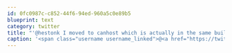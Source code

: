 ```yaml
---
id: 0fc0987c-c852-44f6-94ed-960a5c0e89b5
blueprint: text
category: twitter
title: "'@hestonk I moved to canhost which is actually in the same building as us.  Great for direct FTP access, etc. Super happy"
caption: '<span class="username username_linked">@<a href="https://twitter.com/hestonk" title="Heston Kan">hestonk</a></span> I moved to canhost which is actually in the same building as us.  Great for direct FTP access, etc. Super happy'
---
```

